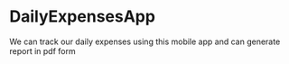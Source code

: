 # DailyExpensesApp
We can track our daily expenses using this mobile app and can generate report in pdf form
